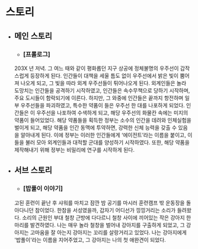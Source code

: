 # 스토리

* ## 메인 스토리
    - ### [프롤로그]
    203X 년 저녁. 그 여느 때와 같이 평화롭던 지구 상공에 정체불명의 우주선이 갑작스럽게 등장하게 된다.
    인간들이 대책을 세울 틈도 없이 우주선에서 밝은 빛이 뿜어져 나오게 되고, 그 빛을 따라 외계 우주선들이 튀어나오게 된다.
    외계인들은 놀라 도망치는 인간들을 공격하기 시작하였고, 인간들은 속수무책으로 당하기 시작하며, 주요 도시들이 함락되기에 이른다.
    하지만, 그 와중에 인간들은 끝까지 항전하며 일부 우주선들을 파괴하였고, 특수한 약품이 들은 우주선 한 대를 나포하게 되었다.
    인간들은 이 우주선을 나포하여 수색하게 되고, 해당 우주선의 화물칸 속에는 미지의 약품이 들어있었다.
    해당 약품들을 획득한 정부는 소수의 인간을 데려와 인체실험을 벌이게 되고, 해당 약품을 인간 동맥에 투약하면, 강력한 신체 능력을 갖출 수 있음을 알아내게 된다.
    이에 정부는 이러한 인간들에게 ‘에이전트’라는 이름을 붙이고, 이들을 불러 모아 외계인들과 대적할 군대를 양성하기 시작하였다.
    또한, 해당 약품을 제작해내기 위해 정부는 비밀리에 연구를 시작하게 된다.

* ## 서브 스토리
    - ### [밥풀이 이야기]
    고된 훈련이 끝난 후 샤워를 마치고 잠깐 밤 공기를 마시러 훈련캠프 밖 운동장을 돌아다니던 참이었다.
    한참을 서성였을까, 갑자기 어디선가 낑낑거리는 소리가 들려왔다.
    소리의 근원인 부대 철창 근방에 다다르니 철창 사이에 끼어있는 작은 강아지 한 마리를 발견하였다.
    나는 매우 놀라 철창을 벌어내 강아지를 구출하게 되었고, 그 강아지는 고마움을 잘 아는지 강아지는 꼬리를 살랑거리고 있었다.
    나는 강아지에게 '밥풀이'라는 이름을 지어주었고, 그 강아지는 나의 첫 애완견이 되었다.
